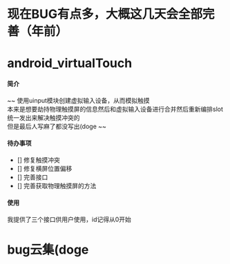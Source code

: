 # 现在BUG有点多，大概这几天会全部完善（年前）

# android_virtualTouch

#### 简介
  ~~ 使用uinput模块创建虚拟输入设备，从而模拟触摸
  <br>
  本来是想要劫持物理触摸屏的信息然后和虚拟输入设备进行合并然后重新编排slot统一发出来解决触摸冲突的
  <br>
  但是最后人写麻了都没写出(doge
~~
#### 待办事项

+ [] 修复触摸冲突
+ [] 修复横屏位置偏移
+ [] 完善接口
+ [] 完善获取物理触摸屏的方法

#### 使用
我提供了三个接口供用户使用，id记得从0开始
<br>
# bug云集(doge
